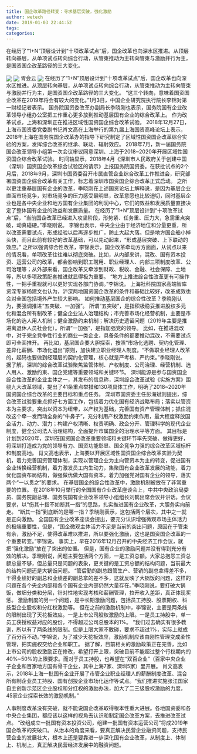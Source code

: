 ```yaml
---
title: 国企改革路径转变：寻求基层突破，强化激励
author: wetech
date: 2019-01-03 22:44:52
tags: 
categories: 
---
```

在经历了“1+N”顶层设计到“十项改革试点”后，国企改革也向深水区推进。从顶层转向基层，从单项试点转向综合行动，从管束推动为主转向管束与激励并行为主，是国资国企改革路径的三大变化。
<!-- more -->
<img align="center" border="0" src="https://imgcdn.yicai.com/uppics/images/2019/01/d5f6d6674ce65b926427050b9dd6c96b.jpg" />
<img align="center" border="0" src="https://imgcdn.yicai.com/uppics/images/2019/01/e368554565f0e512d957f4cb3756ec89.jpg" />
胥会云
<img align="center" border="0" src="https://imgcdn.yicai.com/uppics/images/2019/01/2995234ee441fe162fd249b9b3f74166.jpg" />
在经历了“1+N”顶层设计到“十项改革试点”后，国企改革也向深水区推进。从顶层转向基层，从单项试点转向综合行动，从管束推动为主转向管束与激励并行为主，是国资国企改革路径的三大变化。
“这三个转向，意味着国资国企改革在2019年将会有较大的变化。”1月3日，中国企业研究院执行院长李锦对第一财经记者表示。
国务院国资委改革办副局长季晓刚也表示，国务院国有企业改革领导小组办公室把工作重心更多放到推动基层国有企业的综合改革上。
作为改革试点，上海和深圳正在推进区域性国资国企综合改革试验。
2018年12月27日，上海市国资委党委副书记肖文高在上海举行的第九届上海国资高峰论坛上表示，2018年上海在国务院国企改革办的指导下研究制定了区域性国资国企改革综合实验的方案，发挥综合改革的继承、联动、辐射效应。
2018年7月，新一届国务院国企改革领导小组第一次会议审议同意深圳、上海于2018~2020年开展区域性国资国企综合改革试验。
时间轴显示，2018年4月《深圳市人民政府关于创建中国（深圳）国资国企改革综合试验区的请示》上报国务院国资委。在获批试点的2个月后，2018年9月，深圳市国资委召开市属直管企业综合改革工作推进会，研究部署国资国企综合改革有关工作，标志着深圳市国资国企综合改革正式启动。
之所以更注重基层国有企业的改革，季晓刚在上述国资论坛上解释说，是因为基层企业直面市场竞争，对市场竞争的压力感受最明显，改革意愿也比较迫切，同时基层企业也是各中央企业和地方国有企业集团的利润中心，它们的效益和发展质量直接决定了整体国有企业的效益和发展质量。
在经历了“1+N”顶层设计到“十项改革试点”后，“当前国企改革已经进入攻坚阶段，形势紧、任务重、压力大，急需重点突破，动真碰硬。”季晓刚说。
李锦也表示，中央企业由于经济地位和分量更重，所以改革需要试点，形成经验以后再逐步推广，防止大起大落。但是地方国企船小掉头快，而且此前有较好的改革基础，可以先动起来，“形成基层突破、上下联动的效应。”
之所以强调综合性改革，李锦表示，国企改革牵动方方面面，从试点以来的情况看，单项改革往往难以彻底突破。比如，从内部来讲，混改、国有资本投资、运营公司的改革，都会影响到职工聘用、职业经理人、内部三项制度改革、公司治理等；从外部来看，国企改革又牵涉到财政、税收、金融、社会保障、土地等，所以多项政策配套推进就显得极为重要。
“地方上推进综合性改革更有可操作性，一把手重视就可以更好实现各部门协调。”李锦说。
上海社科院国家高端智库资深专家杨建文也认为，沪深两地国资国企改革的条件和基础比较好，改革成效也会对全国包括境外产生较大影响。
如何推动基层国企的综合性改革？季晓刚认为，要强调推进“五突破、一加强”。
所谓“五突破”，是指积极稳妥推进股权多元化和混合所有制改革；健全企业法人治理结构；市完善市场化经营机制，主要是市场化的选人用人机制；健全激励约束机制；解决历史遗留问题（2019年主要是推进离退休人员社会化）。所谓“一加强”，是指加强党的领导。
比如，在推进混改中，对于完全竞争性行业的商业一类企业，具备条件的都要推动混改，不需要试点即可全面推开。
再比如，基层国企要大胆探索，按照“市场化选聘、契约化管理、差异化薪酬、市场化退出”原则，加快建立职业经理人制度。“不做职业经理人改革的，起码也要做到经理层的契约化管理，核心就是严考核、严约束。”季晓刚说。
据了解，深圳的综合改革试验聚焦监管体制、产权制度、公司治理、经营机制、选人用人、激励约束、国企党建等重要领域和关键环节。
深圳能源是参与国资国企综合性改革的企业主体之一，其发布的信息称，深圳综合改革试验《实施方案》围绕九大改革领域，提出了41条重点举措和130项具体工作，明确了2018~2020年国资国企综合改革的主要目标和重点任务。
深圳市国资委主任彭海斌则提出，综合改革试验要重点抓好七方面工作，包括着力优化国有经济战略布局；落实以管资本为主要求，突出以资本为纽带，以产权为基础，完善国有资产管理体制；抓住混改这个牵一发而动全身的“牛鼻子”，充分利用产权激励约束作用，最大程度释放国企活力、动力、潜力；构建产权清晰、权责明确、政企分开、管理科学的现代企业制度，健全公司法人治理结构，全面提升市属国企的治理水平等方面。
其目标是计划到2020年，深圳在国资国企改革重要领域和关键环节率先突破、做得更好，将深圳打造成为党的领导有力、国资功能彰显、国企竞争力强的综合改革区域标杆和制度高地。
肖文高也表示，上海要以开展区域性国资国企综合改革实验为契机，着力完善国资管理体制，实现以管理企业为主向管资本为主的转变，促进国有企业转换经营机制，着力激发员工内生动力，集聚国有企业改革发展的动能，着力优化国资布局结构，做强做优做大国有资本，着力加强党对国有企业的领导，落实两个“一以贯之”的要求。
在基层国企的综合性改革中，激励机制被放在了非常重要的位置。
在2018年10月举行的全国国有企业改革座谈会上，中共中央政治局委员、国务院副总理、国务院国有企业改革领导小组组长刘鹤出席会议并讲话。会议要求，以“伤其十指不如断其一指”的思路，扎实推进国有企业改革，大胆务实向前走。
“断其一指”到底断的是哪一指？季晓刚表示，这包括两个层次，其中之一就是正向激励。
全国国有企业改革座谈会提出，要充分认识增强微观市场主体活力的极端重要性，但是，“国企微观主体活力不足是当前的突出问题，原因在于管束有余，激励不足，使得改革难以推进，所以要强化激励，这也是国资国企改革的一个重要转变。”李锦说。
事实上，早在2016年12月召开的中央经济工作会议，就把“强化激励”放在了突出的位置。
但是，国有企业的激励问题并没有得到充分有效的解决。季晓刚说，问题主要包括两个方面，一是工资总额。大家总抱怨工资总额总量不够，但总量只是问题的表象，更关键的是工资总额的结构问题，当前最大的结构问题还是大锅饭问题。
“管后勤的副总跟管生产、营销的副总拿得差不多，干得业绩好的副总和业绩差的副总拿的差不多，这就反映了大锅饭的问题，这样的问题在各个央企内部和各个国有企业内部仍然大量存在。”季晓刚说，要打破大锅饭，做细分类和分层，针对性地实现考核和薪酬管理，拉开收入差距，真正体现奖惩。
激励制度的另一个问题，是中长期激励问题，包括员工持股、股票期权、科技型企业股权和分红权激励等。
但在之前的激励机制中，李锦说，主要是两条线的限制出现了天花板效应。一是上市公司股权激励的上限。一是员工持股中，单一员工获授权益对应的股份，不得超过公司总股本的1%。
“我们过去确实有很多教训，所以有了两条线的限制。但是上限大家不敢碰，要求不超过1%，实际上就成了百分百不动。”李锦说，为了减少天花板效应，激励机制应该由刚性管理变成柔性管理，把实施权交给企业和职工。
据了解，目前相关的激励政策正在完善，比如上市公司的股权激励正在修改，希望打开上限，突破目前不能超过整个行权期内的40%~50%的上限要求。而对于员工持股，也希望在“双百企业”（百家中央企业子企业和百家地方国有骨干企业，其中上海7家、深圳5家）里开展。
肖文高表示，2018年上海一批国有企业开展了市管企业职业经理人的薪酬制度改革、混合所有制企业员工持股、国有创投企业市场化运作等试点。“我们推进实施张江国家自主创新示范区企业股权和分红权的激励办法，加大了二三级股权激励的力度，45家企业探索长效的激励机制。”
 
 
人事制度改革没有突破，就不能说国企改革取得根本性重大进展。各地国资委和各中央企业集团，都应该以这样的视角去认识和制定国企改革方案，去推进改革试点。
“改组成立一批国有资本投资公司，组建一批国有资本运营公司”将成2019年国企改革的突破口。
从治本的角度来看，要真正解决民营企业融资问题，支持民营企业的发展壮大，根本上还是要靠进一步深化国有企业改革，从制度上、体制上、机制上，真正解决民营经济发展中的融资问题。

